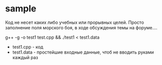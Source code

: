 # sample
Код не несет каких либо учебных или прорывных целей. Просто заполнение поля морского боя, в ходе обсуждения темы на форуме....

g++ -g -o test1 test.cpp && ./test1 < test1.data

- test1.cpp - код
- test1.data - простейшие входные данные, чтоб не вводить руками каждый раз
